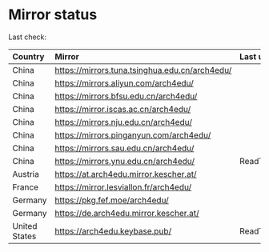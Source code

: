 <script src="./time.js"></script>
# Mirror status
Last check: <script type="text/javascript">localize(1668676939.5079088);</script>

|Country|Mirror|Last update|
|:------|:-----|:----------|
|China|https://mirrors.tuna.tsinghua.edu.cn/arch4edu/|<script type="text/javascript">localize(1668667225);</script>|
|China|https://mirrors.aliyun.com/arch4edu/|<script type="text/javascript">localize(1668581177);</script>|
|China|https://mirrors.bfsu.edu.cn/arch4edu/|<script type="text/javascript">localize(1668623886);</script>|
|China|https://mirror.iscas.ac.cn/arch4edu/|<script type="text/javascript">localize(1668623886);</script>|
|China|https://mirrors.nju.edu.cn/arch4edu/|<script type="text/javascript">localize(1668581177);</script>|
|China|https://mirrors.pinganyun.com/arch4edu/|<script type="text/javascript">localize(1668581177);</script>|
|China|https://mirrors.sau.edu.cn/arch4edu/|<script type="text/javascript">localize(1650446957);</script>|
|China|https://mirrors.ynu.edu.cn/arch4edu/|ReadTimeout|
|Austria|https://at.arch4edu.mirror.kescher.at/|<script type="text/javascript">localize(1668623886);</script>|
|France|https://mirror.lesviallon.fr/arch4edu/|<script type="text/javascript">localize(1668623886);</script>|
|Germany|https://pkg.fef.moe/arch4edu/|<script type="text/javascript">localize(1668623886);</script>|
|Germany|https://de.arch4edu.mirror.kescher.at/|<script type="text/javascript">localize(1668623886);</script>|
|United States|https://arch4edu.keybase.pub/|ReadTimeout|

<script src="./tablefilter/tablefilter.js"></script>
<script src="./table.js"></script>